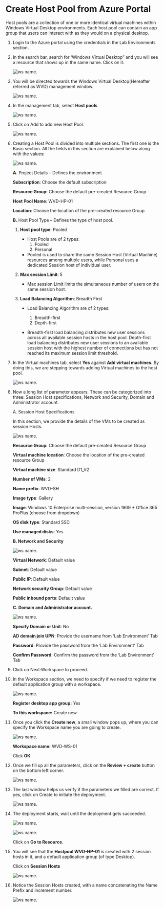 # Create Host Pool from Azure Portal 
 
Host pools are a collection of one or more identical virtual machines within Windows Virtual Desktop environments. Each host pool can contain an app group that users can interact with as they would on a physical desktop. 

1. Login to the Azure portal using the credentials in the Lab Environments section. 

2. In the search bar, search for ‘Windows Virtual Desktop” and you will see a resource that shows up in the same name. Click on it. 

    ![ws name.](media/1.png)
 

3. You will be directed towards the Windows Virtual Desktop(Hereafter referred as WVD) management window.  

    ![ws name.](media/2.png)


4. In the management tab, select **Host pools**. 

    ![ws name.](media/3.png)


5. Click on Add to add new Host Pool. 

    ![ws name.](media/4.png)


6. Creating a Host Pool is divided into multiple sections. The first one is the Basic section. All the fields in this section are explained below along with the values: 

    ![ws name.](media/5.png)
 
 
   **A.** Project Details – Defines the environment 

      **Subscription**: Choose the default subscription

      **Resource Group**: Choose the default pre-created Resource Group

      **Host Pool Name**: WVD-HP-01 

      **Location**: Choose the location of the pre-created resource Group

   **B.** Host Pool Type – Defines the type of host pool. 

      1. **Host pool type**: Pooled
 

         * Host Pools are of 2 types:
             1.	Pooled
             2.	Personal
         * Pooled is used to share the same Session Host (Virtual Machine) resources among multiple users, while Personal uses a dedicated   Session host of individual user.


    
      2. **Max session Limit**: 5


          * Max session Limit limits the simultaneous number of users on the same session host.
  
       
      3. **Load Balancing Algorithm**: Breadth First


           * Load Balancing Algorithm are of 2 types:
             1. Breadth-first
             2. Depth-first

           * Breadth-first load balancing distributes new user sessions across all available session hosts in the host pool. Depth-first load balancing distributes new user sessions to an available session host with the highest number of connections but has not reached its maximum session limit threshold.
   
   

   
7. In the Virtual machines tab, select **Yes** against **Add virtual machines**. By doing this, we are stepping towards adding Virtual machines to the host pool. 

    ![ws name.](media/9.png)

8. Now a long list of parameter appears. These can be categorized into three: Session Host specifications, Network and Security, Domain and Administrator account. 

    A. Session Host Specifications 

      In this section, we provide the details of the VMs to be created as session Hosts. 
   
    ![ws name.](media/10.png)
   

      **Resource Group**: Choose the default pre-created Resource Group

      **Virtual machine location**: Choose the location of the pre-created resource Group

      **Virtual machine size**: Standard D1_V2 

      **Number of VMs**: 2 
   
      **Name prefix**: WVD-SH 

      **Image type**: Gallery 

      **Image**: Windows 10 Enterprise multi-session, version 1909 + Office 365 ProPlus (choose from dropdown) 

      **OS disk type**: Standard SSD 

      **Use managed disks**: Yes 
    
   
    **B. Network and Security** 
 
    ![ws name.](media/11.png)
   
  
      **Virtual Network**: Default value

      **Subnet**: Default value

      **Public IP**: Default value

      **Network security Group**: Default value

      **Public inbound ports**: Default value
 
 
    **C. Domain and Administrator account.** 

    ![ws name.](media/12.png)
 

      **Specify Domain or Unit**: No 

      **AD domain join UPN**: Provide the username from ‘Lab Environment’ Tab

      **Password**: Provide the password from the ‘Lab Environment’ Tab

      **Confirm Password**: Confirm the password from the ‘Lab Environment’ Tab
   

9. Click on Next:Workspace to proceed. 

10. In the Workspace section, we need to specify if we need to register the default application group with a workspace. 

     ![ws name.](media/13.png)
    
    
     **Register desktop app group:** Yes 

     **To this workspace:** Create new
    
11. Once you click the **Create new**, a small window pops up, where you can specify the Workspace name you are going to create.  

     ![ws name.](media/14.png)


      **Workspace name:** WVD-WS-01

      
      Click **OK** 

12. Once we fill up all the parameters, click on the  **Review + create** button on the bottom left corner. 

     ![ws name.](media/15.png)


13. The last window helps us verify if the parameters we filled are correct. If yes, click on Create to initiate the deployment. 

     ![ws name.](media/16.png)


14. The deployment starts, wait until the deployment gets succeeded.  

     ![ws name.](media/17.png)


     ![ws name.](media/18.png)
 
 
     Click on **Go to Resource**.

15. You will see that the **Hostpool WVD-HP-01** is created with 2 session hosts in it, and a default application group (of type Desktop). 

     Click on **Session Hosts** 

     ![ws name.](media/19.png)


16. Notice the Session Hosts created, with a name concatenating the Name Prefix and increment number. 


     ![ws name.](media/20.png)

